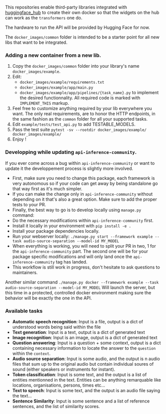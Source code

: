 
This repositories enable third-party libraries integrated with [huggingface_hub](https://github.com/huggingface/huggingface_hub/) to create
their own docker so that the widgets on the hub can work as the `transformers` one do.

The hardware to run the API will be provided by Hugging Face for now.

The `docker_images/common` folder is intended to be a starter point for all new libs that 
want to be integrated.

### Adding a new container from a new lib.


1. Copy the `docker_images/common` folder into your library's name `docker_images/example`.
2. Edit:
    - `docker_images/example/requirements.txt`
    - `docker_images/example/app/main.py`
    - `docker_images/example/app/pipelines/{task_name}.py` 
    to implement the desired functionnality. All required code is marked with `IMPLEMENT_THIS` markup.
3. Feel free to customize anything required by your lib everywhere you want. The only real requirements, are to honor the HTTP endpoints, in the same fashion as the `common` folder for all your supported tasks.
4. Edit `example/tests/test_api.py` to add TESTABLE_MODELS.
5. Pass the test suite `pytest -sv --rootdir docker_images/example/ docker_images/example/`
6. Enjoy !

### Developping while updating `api-inference-community`.

If you ever come across a bug within `api-inference-community` or want to update it
the developpement process is slightly more involved.

- First, make sure you need to change this package, each framework is very autonomous
 so if your code can get away by being standalone go that way first as it's much simpler.
- If you can make the change only in `api-inference-community` without depending on it
that's also a great option. Make sure to add the proper tests to your PR.
- Finally, the best way to go is to develop locally using `manage.py` command:
- Do the necessary modifications within `api-inference-community` first.
- Install it locally in your environment with `pip install -e .`
- Install your package dependencies locally.
- Run your webserver locally: `./manage.py start --framework example --task audio-source-separation --model-id MY_MODEL`
- When everything is working, you will need to split your PR in two, 1 for the `api-inference-community` part.
  The second one will be for your package specific modifications and will only land once the `api-inference-community`
  tag has landed.
- This workflow is still work in progress, don't hesitate to ask questions to maintainers.

Another similar command `./manage.py docker --framework example --task audio-source-separation --model-id MY_MODEL`
Will launch the server, but this time in a protected, controlled docker environment making sure the behavior
will be exactly the one in the API.



### Available tasks

- **Automatic speech recognition**: Input is a file, output is a dict of understood words being said within the file
- **Text generation**: Input is a text, output is a dict of generated text
- **Image recognition**: Input is an image, output is a dict of generated text
- **Question answering**: Input is a question + some context, output is a dict containing necessary information to locate the answer to the `question` within the `context`.
- **Audio source separation**: Input is some audio, and the output is n audio files that sum up to the original audio but contain individual soures of sound (either speakers or instruments for instant).
- **Token classification**: Input is some text, and the output is a list of entities mentionned in the text. Entities can be anything remarquable like locations, organisations, persons, times etc...
- **Text to speech**: Input is some text, and the output is an audio file saying the text...
- **Sentence Similarity**: Input is some sentence and a list of reference sentences, and the list of similarity scores.

